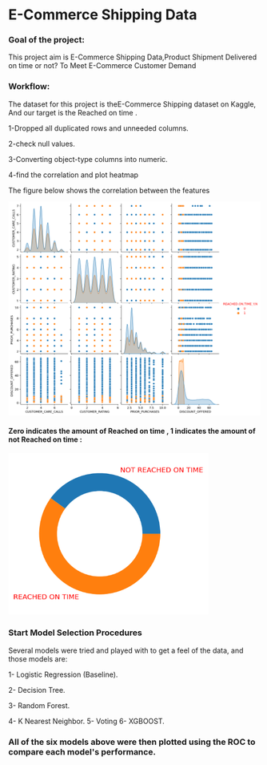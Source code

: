 # E-Commerce Shipping Data

### Goal of the project:
This project aim is E-Commerce Shipping Data,Product Shipment Delivered on time or not? To Meet E-Commerce Customer Demand 


### Workflow:

The dataset for this project is theE-Commerce Shipping  dataset on Kaggle, And our target is the Reached on time .

1-Dropped all duplicated rows and unneeded columns.

2-check null values.

3-Converting object-type columns into numeric.

4-find the correlation and plot heatmap

The figure below shows the correlation between the features 

<img src="https://github.com/hanaaalqarni5/E-Commerce_Classification/blob/main/correlation.png" width="700"/>

#### Zero indicates the amount of Reached on time , 1 indicates the amount of not Reached on time : 

<img src="https://github.com/hanaaalqarni5/E-Commerce_Classification/blob/main/ON%20TIME.png" width="400"/>

### Start Model Selection Procedures
Several models were tried and played with to get a feel of the data, and those models are:

1- Logistic Regression (Baseline).

2- Decision Tree.

3- Random Forest.

4- K Nearest Neighbor.
5- Voting
6- XGBOOST.

### All of the six models above were then plotted using the ROC to compare each model's performance.
